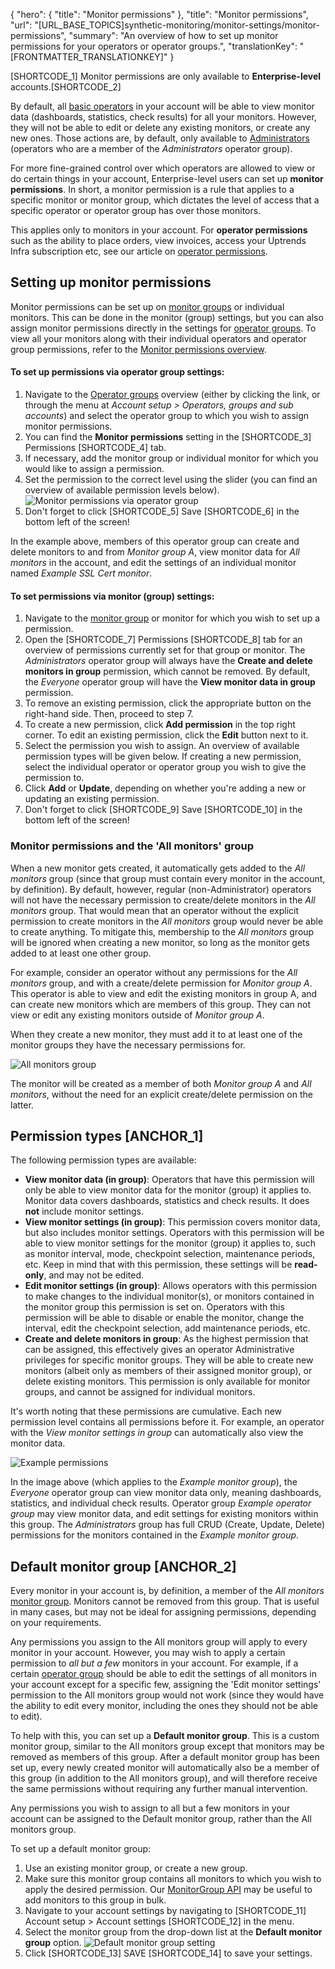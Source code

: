 {
  "hero": {
    "title": "Monitor permissions"
  },
  "title": "Monitor permissions",
  "url": "[URL_BASE_TOPICS]synthetic-monitoring/monitor-settings/monitor-permissions",
  "summary": "An overview of how to set up monitor permissions for your operators or operator groups.",
  "translationKey": "[FRONTMATTER_TRANSLATIONKEY]"
}

[SHORTCODE_1] Monitor permissions are only available to **Enterprise-level** accounts.[SHORTCODE_2]

By default, all [basic operators]([LINK_URL_1]) in your account will be able to view monitor data (dashboards, statistics, check results) for all your monitors. However, they will not be able to edit or delete any existing monitors, or create any new ones. Those actions are, by default, only available to [Administrators]([LINK_URL_2]) (operators who are a member of the *Administrators* operator group). 

For more fine-grained control over which operators are allowed to view or do certain things in your account, Enterprise-level users can set up **monitor permissions**. In short, a monitor permission is a rule that applies to a specific monitor or monitor group, which dictates the level of access that a specific operator or operator group has over those monitors. 

This applies only to monitors in your account. For **operator permissions** such as the ability to place orders, view invoices, access your Uptrends Infra subscription etc, see our article on [operator permissions]([LINK_URL_3]). 

## Setting up monitor permissions

Monitor permissions can be set up on [monitor groups]([LINK_URL_4]) or individual monitors. This can be done in the monitor (group) settings, but you can also assign monitor permissions directly in the settings for [operator groups]([LINK_URL_5]). To view all your monitors along with their individual operators and operator group permissions, refer to the [Monitor permissions overview]([LINK_URL_6]).

#### To set up permissions via operator group settings:

1. Navigate to the [Operator groups]([LINK_URL_7]) overview (either by clicking the link, or through the menu at *Account setup > Operators, groups and sub accounts*) and select the operator group to which you wish to assign monitor permissions.
2. You can find the **Monitor permissions** setting in the [SHORTCODE_3] Permissions [SHORTCODE_4] tab. 
3. If necessary, add the monitor group or individual monitor for which you would like to assign a permission.
4. Set the permission to the correct level using the slider (you can find an overview of available permission levels below).
![Monitor permissions via operator group]([LINK_URL_8])
5. Don't forget to click [SHORTCODE_5] Save [SHORTCODE_6] in the bottom left of the screen!

In the example above, members of this operator group can create and delete monitors to and from *Monitor group A*, view monitor data for *All monitors* in the account, and edit the settings of an individual monitor named *Example SSL Cert monitor*.

#### To set permissions via monitor (group) settings:

1. Navigate to the [monitor group]([LINK_URL_9]) or monitor for which you wish to set up a permission.
2. Open the [SHORTCODE_7] Permissions [SHORTCODE_8] tab for an overview of permissions currently set for that group or monitor. The *Administrators* operator group will always have the **Create and delete monitors in group** permission, which cannot be removed. By default, the *Everyone* operator group will have the **View monitor data in group** permission.
3. To remove an existing permission, click the appropriate button on the right-hand side. Then, proceed to step 7. 
4. To create a new permission, click **Add permission** in the top right corner. To edit an existing permission, click the **Edit** button next to it. 
5. Select the permission you wish to assign. An overview of available permission types will be given below. If creating a new permission, select the individual operator or operator group you wish to give the permission to. 
6. Click **Add** or **Update**, depending on whether you're adding a new or updating an existing permission.
7. Don't forget to click [SHORTCODE_9] Save [SHORTCODE_10] in the bottom left of the screen!

### Monitor permissions and the 'All monitors' group

When a new monitor gets created, it automatically gets added to the *All monitors* group (since that group must contain every monitor in the account, by definition). By default, however, regular (non-Administrator) operators will not have the necessary permission to create/delete monitors in the *All monitors* group. That would mean that an operator without the explicit permission to create monitors in the *All monitors* group would never be able to create anything. To mitigate this, membership to the *All monitors* group will be ignored when creating a new monitor, so long as the monitor gets added to at least one other group. 

For example, consider an operator without any permissions for the *All monitors* group, and with a create/delete permission for *Monitor group A*. This operator is able to view and edit the existing monitors in group A, and can create new monitors which are members of this group. They can not view or edit any existing monitors outside of *Monitor group A*. 

When they create a new monitor, they must add it to at least one of the monitor groups they have the necessary permissions for. 

![All monitors group]([LINK_URL_10])

The monitor will be created as a member of both *Monitor group A* and *All monitors*, without the need for an explicit create/delete permission on the latter.

## Permission types [ANCHOR_1]

The following permission types are available:

- **View monitor data (in group)**: Operators that have this permission will only be able to view monitor data for the monitor (group) it applies to. Monitor data covers dashboards, statistics and check results. It does **not** include monitor settings.
- **View monitor settings (in group)**: This permission covers monitor data, but also includes monitor settings. Operators with this permission will be able to view monitor settings for the monitor (group) it applies to, such as monitor interval, mode, checkpoint selection, maintenance periods, etc. Keep in mind that with this permission, these settings will be **read-only**, and may not be edited.
- **Edit monitor settings (in group)**: Allows operators with this permission to make changes to the individual monitor(s), or monitors contained in the monitor group this permission is set on. Operators with this permission will be able to disable or enable the monitor, change the interval, edit the checkpoint selection, add maintenance periods, etc. 
- **Create and delete monitors in group**: As the highest permission that can be assigned, this effectively gives an operator Administrative privileges for specific monitor groups. They will be able to create new monitors (albeit only as members of their assigned monitor group), or delete existing monitors. This permission is only available for monitor groups, and cannot be assigned for individual monitors. 

It's worth noting that these permissions are cumulative. Each new permission level contains all permissions before it. For example, an operator with the *View monitor settings in group* can automatically also view the monitor data. 

![Example permissions]([LINK_URL_11])

In the image above (which applies to the *Example monitor group*), the *Everyone* operator group can view monitor data only, meaning dashboards, statistics, and individual check results. Operator group *Example operator group* may view monitor data, and edit settings for existing monitors within this group. The *Administrators* group has full CRUD (Create, Update, Delete) permissions for the monitors contained in the *Example monitor group*. 

## Default monitor group [ANCHOR_2]

Every monitor in your account is, by definition, a member of the *All monitors* [monitor group]([LINK_URL_12]). Monitors cannot be removed from this group. That is useful in many cases, but may not be ideal for assigning permissions, depending on your requirements. 

Any permissions you assign to the All monitors group will apply to every monitor in your account. However, you may wish to apply a certain permission to *all but a few* monitors in your account. For example, if a certain [operator group]([LINK_URL_13]) should be able to edit the settings of all monitors in your account except for a specific few, assigning the 'Edit monitor settings' permission to the All monitors group would not work (since they would have the ability to edit every monitor, including the ones they should not be able to edit). 

To help with this, you can set up a **Default monitor group**. This is a custom monitor group, similar to the All monitors group except that monitors may be removed as members of this group. After a default monitor group has been set up, every newly created monitor will automatically also be a member of this group (in addition to the All monitors group), and will therefore receive the same permissions without requiring any further manual intervention. 

Any permissions you wish to assign to all but a few monitors in your account can be assigned to the Default monitor group, rather than the All monitors group. 

To set up a default monitor group:

1. Use an existing monitor group, or create a new group.
2. Make sure this monitor group contains all monitors to which you wish to apply the desired permission. Our [MonitorGroup API]([LINK_URL_14]) may be useful to add monitors to this group in bulk. 
3. Navigate to your account settings by navigating to [SHORTCODE_11] Account setup > Account settings [SHORTCODE_12] in the menu.
4. Select the monitor group from the drop-down list at the **Default monitor group** option.
![Default monitor group setting]([LINK_URL_15])
5. Click [SHORTCODE_13] SAVE [SHORTCODE_14] to save your settings.


